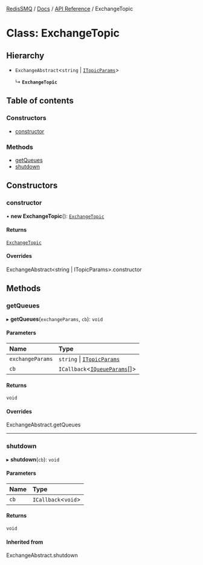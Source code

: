 [RedisSMQ](../../../README.md) / [Docs](../../README.md) / [API Reference](../README.md) / ExchangeTopic

# Class: ExchangeTopic

## Hierarchy

- `ExchangeAbstract`\<`string` \| [`ITopicParams`](../interfaces/ITopicParams.md)\>

  ↳ **`ExchangeTopic`**

## Table of contents

### Constructors

- [constructor](ExchangeTopic.md#constructor)

### Methods

- [getQueues](ExchangeTopic.md#getqueues)
- [shutdown](ExchangeTopic.md#shutdown)

## Constructors

### constructor

• **new ExchangeTopic**(): [`ExchangeTopic`](ExchangeTopic.md)

#### Returns

[`ExchangeTopic`](ExchangeTopic.md)

#### Overrides

ExchangeAbstract\<string \| ITopicParams\>.constructor

## Methods

### getQueues

▸ **getQueues**(`exchangeParams`, `cb`): `void`

#### Parameters

| Name | Type |
| :------ | :------ |
| `exchangeParams` | `string` \| [`ITopicParams`](../interfaces/ITopicParams.md) |
| `cb` | `ICallback`\<[`IQueueParams`](../interfaces/IQueueParams.md)[]\> |

#### Returns

`void`

#### Overrides

ExchangeAbstract.getQueues

___

### shutdown

▸ **shutdown**(`cb`): `void`

#### Parameters

| Name | Type |
| :------ | :------ |
| `cb` | `ICallback`\<`void`\> |

#### Returns

`void`

#### Inherited from

ExchangeAbstract.shutdown
